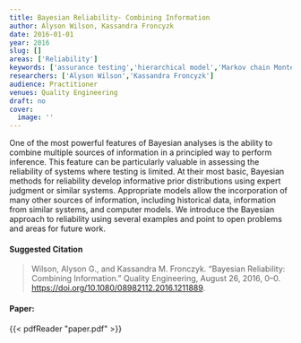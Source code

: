 ```yaml
---
title: Bayesian Reliability- Combining Information
author: Alyson Wilson, Kassandra Froncyzk
date: 2016-01-01
year: 2016
slug: []
areas: ['Reliability']
keywords: ['assurance testing','hierarchical model','Markov chain Monte Carlo','posterior distribution','prior distribution']
researchers: ['Alyson Wilson','Kassandra Froncyzk']
audience: Practitioner
venues: Quality Engineering
draft: no
cover:
  image: ''
---
```




One of the most powerful features of Bayesian analyses is the ability to combine multiple sources of information in a principled way to perform inference. This feature can be particularly valuable in assessing the reliability of systems where testing is limited. At their most basic, Bayesian methods for reliability develop informative prior distributions using expert judgment or similar systems. Appropriate models allow the incorporation of many other sources of information, including historical data, information from similar systems, and computer models. We introduce the Bayesian approach to reliability using several examples and point to open problems and areas for future work.

#### Suggested Citation
> Wilson, Alyson G., and Kassandra M. Fronczyk. “Bayesian Reliability: Combining Information.” Quality Engineering, August 26, 2016, 0–0. https://doi.org/10.1080/08982112.2016.1211889.



#### Paper: 
{{< pdfReader "paper.pdf" >}}


